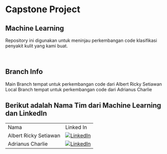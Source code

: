 # Capstone Project
## Machine Learning

Repository ini digunakan untuk meninjau perkembangan code klasifikasi penyakit kulit yang kami buat.

<br/>

## Branch Info
Main Branch tempat untuk perkembangan code dari Albert Ricky Setiawan
Local Branch tempat untuk perkembangan code dari Adrianus Charlie

## Berikut adalah Nama Tim dari Machine Learning dan LinkedIn
|     |     |
| --- | --- |
| Nama | Linked In |
| Albert Ricky Setiawan        | [![LinkedIn](https://img.shields.io/badge/LinkedIn-0077B5?style=for-the-badge&logo=linkedin&logoColor=white)](https://www.linkedin.com/in/albert-ricky-setiawan-440a92138) |
| Adrianus Charlie | [![LinkedIn](https://img.shields.io/badge/LinkedIn-0077B5?style=for-the-badge&logo=linkedin&logoColor=white)](https://www.linkedin.com/in/adrianus-charlie-5b181a1b5) |
